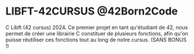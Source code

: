 # LIBFT-42CURSUS @42Born2Code
C Libft (42 cursus) 2024. Ce premier projet en tant qu'étudiant de 42, nous permet de créer une librairie C constituer de plusieurs fonctions, afin qu'on puisse réutiliser ces fonctions tout au long de notre cursus. (SANS BONUS !)
